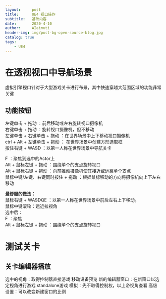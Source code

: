 ```yaml
---
layout:     post
title:      UE4 视口操作
subtitle:   基础内容
date:       2020-4-10
author:     AIaimuti
header-img: img/post-bg-open-source-blog.jpg
catalog: true
tags:
    - UE4 
---
```


# 在透视视口中导航场景
虚拟引擎视口针对于大型游戏关卡进行布景，其中快速穿越大范围区域的功能非常关键

## 功能按钮
左键单击 + 拖动 ：前后移动或左右旋转视口摄像机<br>
右键单击 + 拖动 ：旋转视口摄像机，但不移动<br>
左键单击 + 右键单击 + 拖动 ：在世界场景中上下移动视口摄像机<br>
ctrl + Alt + 左键单击 + 拖动 ： 在世界场景中创建方形选取框<br>
按住右键 + WASD ：以第一人称在世界场景中导航关卡

F ：聚焦到选中的Actor上<br>
Alt + 鼠标左键 + 拖动 ：围绕单个的支点旋转视口<br>
Alt + 鼠标右键 + 拖动 ：向前推动摄像机使其接近或远离单个支点<br>
鼠标中键/左键、右键同时按住 + 拖动 ：根据鼠标移动的方向将摄像机向上下左右移动


**最舒服的做法：**<br>
鼠标右键 + WASDQE ：以第一人称在世界场景中前后左右上下移动。<br>
鼠标中键滚轮：远近拉视角<br>
选中后：<br>
F ：聚焦<br>
Alt + 鼠标左键 + 拖动 ：围绕单个的支点旋转视口

# 测试关卡
## 关卡编辑器播放
选中的视角：取得控制器直接游戏
移动设备预览
新的编辑器窗口：在新窗口以选定视角进行游戏
standalone游戏
模拟：先不取得控制权，以上帝视角查看
高级设置：可以改变新建窗口的比例

